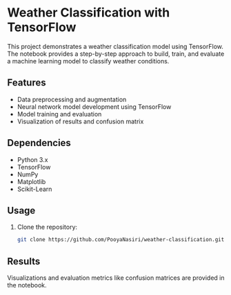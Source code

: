 # Weather Classification with TensorFlow

This project demonstrates a weather classification model using TensorFlow. The notebook provides a step-by-step approach to build, train, and evaluate a machine learning model to classify weather conditions.

## Features

- Data preprocessing and augmentation
- Neural network model development using TensorFlow
- Model training and evaluation
- Visualization of results and confusion matrix

## Dependencies

- Python 3.x
- TensorFlow
- NumPy
- Matplotlib
- Scikit-Learn

## Usage

1. Clone the repository:

   ```bash
   git clone https://github.com/PooyaNasiri/weather-classification.git

## Results
Visualizations and evaluation metrics like confusion matrices are provided in the notebook.
